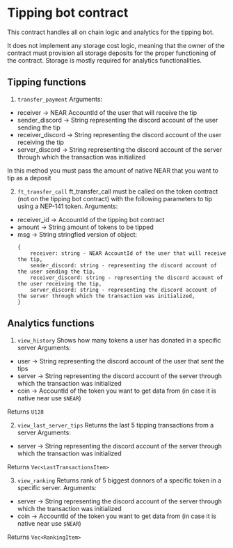 # Tipping bot contract

This contract handles all on chain logic and analytics for the tipping bot.

It does not implement any storage cost logic, meaning that the owner of the contract must provision all storage deposits for the proper functioning of the contract. Storage is mostly required for analytics functionalities.

## Tipping functions

1. `transfer_payment`
Arguments:
 - receiver -> NEAR AccountId of the user that will receive the tip
 - sender_discord -> String representing the discord account of the user sending the tip
 - receiver_discord -> String representing the discord account of the user receiving the tip
 - server_discord -> String representing the discord account of the server through which the transaction was initialized

 In this method you must pass the amount of native NEAR that you want to tip as a deposit

2. `ft_transfer_call`
ft_transfer_call must be called on the token contract (not on the tipping bot contract) with the following parameters to tip using a NEP-141 token.
Arguments:
 - receiver_id -> AccountId of the tipping bot contract
 - amount -> String amount of tokens to be tipped
 - msg -> String stringfied version of object:
    ```
    {
        receiver: string - NEAR AccountId of the user that will receive the tip,
        sender_discord: string - representing the discord account of the user sending the tip,
        receiver_discord: string - representing the discord account of the user receiving the tip,
        server_discord: string - representing the discord account of the server through which the transaction was initialized,
    }
    ```

## Analytics functions

1. `view_history`
Shows how many tokens a user has donated in a specific server
Arguments:
 - user -> String representing the discord account of the user that sent the tips
 - server -> String representing the discord account of the server through which the transaction was initialized
 - coin -> AccountId of the token you want to get data from (in case it is native near use `$NEAR`)

Returns `U128`

2. `view_last_server_tips`
Returns the last 5 tipping transactions from a server
Arguments:
 - server -> String representing the discord account of the server through which the transaction was initialized

Returns `Vec<LastTransactionsItem>`

3. `view_ranking`
Returns rank of 5 biggest donnors of a specific token in a specific server.
Arguments:
 - server -> String representing the discord account of the server through which the transaction was initialized
 - coin -> AccountId of the token you want to get data from (in case it is native near use `$NEAR`)

Returns `Vec<RankingItem>`